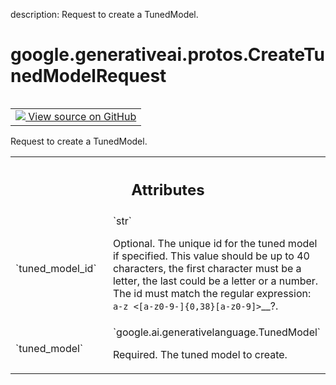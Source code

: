 description: Request to create a TunedModel.

<div itemscope itemtype="http://developers.google.com/ReferenceObject">
<meta itemprop="name" content="google.generativeai.protos.CreateTunedModelRequest" />
<meta itemprop="path" content="Stable" />
</div>

# google.generativeai.protos.CreateTunedModelRequest

<!-- Insert buttons and diff -->

<table class="tfo-notebook-buttons tfo-api nocontent" align="left">
<td>
  <a target="_blank" href="https://github.com/googleapis/google-cloud-python/tree/main/packages/google-ai-generativelanguage/google/ai/generativelanguage_v1beta/types/model_service.py#L224-L251">
    <img src="https://www.tensorflow.org/images/GitHub-Mark-32px.png" />
    View source on GitHub
  </a>
</td>
</table>



Request to create a TunedModel.

<!-- Placeholder for "Used in" -->




<!-- Tabular view -->
 <table class="responsive fixed orange">
<colgroup><col width="214px"><col></colgroup>
<tr><th colspan="2"><h2 class="add-link">Attributes</h2></th></tr>

<tr>
<td>
`tuned_model_id`<a id="tuned_model_id"></a>
</td>
<td>
`str`

Optional. The unique id for the tuned model if specified.
This value should be up to 40 characters, the first
character must be a letter, the last could be a letter or a
number. The id must match the regular expression:
`a-z <[a-z0-9-]{0,38}[a-z0-9]>`__?.

</td>
</tr><tr>
<td>
`tuned_model`<a id="tuned_model"></a>
</td>
<td>
`google.ai.generativelanguage.TunedModel`

Required. The tuned model to create.
</td>
</tr>
</table>




